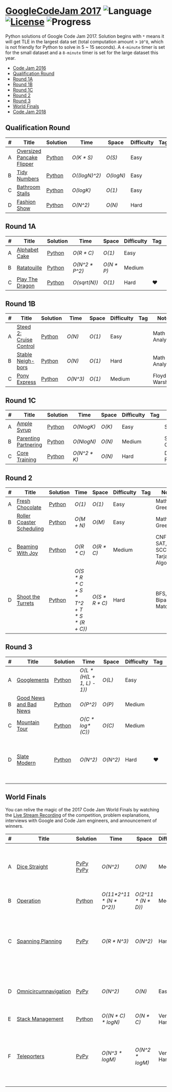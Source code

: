 # [GoogleCodeJam 2017](https://codingcompetitions.withgoogle.com/codejam/archive/2017) ![Language](https://img.shields.io/badge/language-Python-orange.svg) [![License](https://img.shields.io/badge/license-MIT-blue.svg)](./LICENSE.md) ![Progress](https://img.shields.io/badge/progress-27%20%2F%2027-ff69b4.svg)

Python solutions of Google Code Jam 2017. Solution begins with `*` means it will get TLE in the largest data set (total computation amount > `10^8`, which is not friendly for Python to solve in 5 ~ 15 seconds). A `4-minute` timer is set for the small dataset and a `8-minute` timer is set for the large dataset this year.

* [Code Jam 2016](https://github.com/kamyu104/GoogleCodeJam-2016)
* [Qualification Round](https://github.com/kamyu104/GoogleCodeJam-2017#qualification-round)
* [Round 1A](https://github.com/kamyu104/GoogleCodeJam-2017#round-1a)
* [Round 1B](https://github.com/kamyu104/GoogleCodeJam-2017#round-1b)
* [Round 1C](https://github.com/kamyu104/GoogleCodeJam-2017#round-1c)
* [Round 2](https://github.com/kamyu104/GoogleCodeJam-2017#round-2)
* [Round 3](https://github.com/kamyu104/GoogleCodeJam-2017#round-3)
* [World Finals](https://github.com/kamyu104/GoogleCodeJam-2017#world-finals)
* [Code Jam 2018](https://github.com/kamyu104/GoogleCodeJam-2018)

## Qualification Round
| # | Title | Solution | Time | Space | Difficulty | Tag | Note |
|---| ----- | -------- | ---- | ----- | ---------- | --- | ---- |
|A| [Oversized Pancake Flipper](https://code.google.com/codejam/contest/3264486/dashboard#s=p0)| [Python](./Qualification%20Round/pancake-flipper.py)| _O(K * S)_ | _O(S)_ | Easy | | Greedy |
|B| [Tidy Numbers](https://code.google.com/codejam/contest/3264486/dashboard#s=p1)| [Python](./Qualification%20Round/tidy-numbers.py)| _O((logN)^2)_ | _O(logN)_ | Easy | | Math Analysis |
|C| [Bathroom Stalls](https://code.google.com/codejam/contest/3264486/dashboard#s=p2)| [Python](./Qualification%20Round/bathroom-stalls.py)| _O(logK)_ | _O(1)_ | Easy | | BST |
|D| [Fashion Show](https://code.google.com/codejam/contest/3264486/dashboard#s=p3)| [Python](./Qualification%20Round/fashion-show.py)| _O(N^2)_ | _O(N)_ | Hard | | Greedy |

## Round 1A
| # | Title | Solution | Time | Space | Difficulty | Tag | Note |
|---| ----- | -------- | ---- | ----- | ---------- | --- | ---- |
|A| [Alphabet Cake](https://code.google.com/codejam/contest/5304486/dashboard#s=p0)| [Python](./Round%201A/alphabet-cake.py)| _O(R * C)_ | _O(1)_ | Easy | | Greedy |
|B| [Ratatouille](https://code.google.com/codejam/contest/5304486/dashboard#s=p1)| [Python](./Round%201A/ratatouille.py)| _O(N^2 * P^2)_ | _O(N * P)_ | Medium | | Greedy |
|C| [Play The Dragon](https://code.google.com/codejam/contest/5304486/dashboard#s=p2)| [Python](./Round%201A/play-the-dragon.py)| _O(sqrt(N))_ | _O(1)_ | Hard | ❤️ | Math Analysis |

## Round 1B
| # | Title | Solution | Time | Space | Difficulty | Tag | Note |
|---| ----- | -------- | ---- | ----- | ---------- | --- | ---- |
|A| [Steed 2: Cruise Control](https://code.google.com/codejam/contest/8294486/dashboard#s=p0)| [Python](./Round%201B/cruise-control.py)| _O(N)_ | _O(1)_ | Easy | | Math Analysis |
|B| [Stable Neigh-bors](https://code.google.com/codejam/contest/8294486/dashboard#s=p1)| [Python](./Round%201B/stable-neighbors.py)| _O(N)_ | _O(1)_ | Hard | | Math Analysis |
|C| [Pony Express](https://code.google.com/codejam/contest/8294486/dashboard#s=p2)| [Python](./Round%201B/pony-express.py)| _O(N^3)_ | _O(1)_ | Medium | | Floyd-Warshall |

## Round 1C
| # | Title | Solution | Time | Space | Difficulty | Tag | Note |
|---| ----- | -------- | ---- | ----- | ---------- | --- | ---- |
|A| [Ample Syrup](https://code.google.com/codejam/contest/3274486/dashboard#s=p0)| [Python](./Round%201C/ample-syrup.py)| _O(NlogK)_ | _O(K)_ | Easy | | Sort, Heap |
|B| [Parenting Partnering](https://code.google.com/codejam/contest/3274486/dashboard#s=p1)| [Python](./Round%201C/parenting-partnering.py)| _O(NlogN)_ | _O(N)_ | Medium | | Sort, Greedy |
|C| [Core Training](https://code.google.com/codejam/contest/3274486/dashboard#s=p2)| [Python](./Round%201C/core-training.py)| _O(N^2 * K)_ | _O(N)_ | Hard | | DP, Probability|

## Round 2
| # | Title | Solution | Time | Space | Difficulty | Tag | Note |
|---| ----- | -------- | ---- | ----- | ---------- | --- | ---- |
|A| [Fresh Chocolate](https://codingcompetitions.withgoogle.com/codejam/round/0000000000201900/00000000002017f4)| [Python](./Round%202/fresh_chocolate.py) | _O(1)_ | _O(1)_ | Easy | | Math, Greedy |
|B| [Roller Coaster Scheduling](https://codingcompetitions.withgoogle.com/codejam/round/0000000000201900/0000000000201845)| [Python](./Round%202/roller_coaster_scheduling.py) | _O(M + N)_ | _O(M)_ | Easy | | Math, Greedy |
|C| [Beaming With Joy](https://codingcompetitions.withgoogle.com/codejam/round/0000000000201900/0000000000201876)| [Python](./Round%202/beaming_with_joy.py) | _O(R * C)_ | _O(R * C)_ | Medium | | CNF, 2-SAT, SCC, Tarjan's Algorithm |
|D| [Shoot the Turrets](https://codingcompetitions.withgoogle.com/codejam/round/0000000000201900/0000000000201901)| [Python](./Round%202/shoot_the_turrets.py) | _O(S * R * C + S * T^2 + T * S * (R + C))_ | _O(S * R * C)_ | Hard | | BFS, Bipartite Matching |

## Round 3
| # | Title | Solution | Time | Space | Difficulty | Tag | Note |
|---| ----- | -------- | ---- | ----- | ---------- | --- | ---- |
|A| [Googlements](https://codingcompetitions.withgoogle.com/codejam/round/0000000000201902/00000000002017f6)| [Python](./Round%203/googlements.py) | _O(L * (H(L + 1, L) - 1))_ | _O(L)_  | Easy | | Math, Backtracking, Pruning |
|B| [Good News and Bad News](https://codingcompetitions.withgoogle.com/codejam/round/0000000000201902/0000000000201846)|[Python](./Round%203/good_news_and_bad_news.py) | _O(P^2)_ | _O(P)_ | Medium | | Graph, DFS, Spanning Tree |
|C| [Mountain Tour](https://codingcompetitions.withgoogle.com/codejam/round/0000000000201902/0000000000201877)| [Python](./Round%203/mountain_tour.py) | _O(C * log*(C))_ | _O(C)_ | Medium | | Union Find, Greedy |
|D| [Slate Modern](https://codingcompetitions.withgoogle.com/codejam/round/0000000000201902/0000000000201903)| [Python](./Round%203/slate_modern.py) | _O(N^2)_ | _O(N^2)_ | Hard | ❤️ | Manhattan Distance, Coordinate Compression, DP, Arithmetic Progression |

## World Finals
You can relive the magic of the 2017 Code Jam World Finals by watching the [Live Stream Recording](https://www.youtube.com/watch?v=Pq-wdw9TRoI) of the competition, problem explanations, interviews with Google and Code Jam engineers, and announcement of winners.

| # | Title | Solution | Time | Space | Difficulty | Tag | Note |
|---| ----- | -------- | ---- | ----- | ---------- | --- | ---- |
|A| [Dice Straight](https://codingcompetitions.withgoogle.com/codejam/round/0000000000201909/00000000002017fc)| [PyPy](./World%20Finals/dice_straight.py) [PyPy](./World%20Finals/dice_straight2.py) | _O(N^2)_ | _O(N)_ | Medium | | Sliding Window, Bipartite Matching, Ford-Fulkerson Algorithm |
|B| [Operation](https://codingcompetitions.withgoogle.com/codejam/round/0000000000201909/000000000020184a)| [Python](./World%20Finals/operation.py) | _O(11*2^11 * (N * D^2))_ | _O(2^11 * (N * D))_ | Medium | | Grouping, Greedy, DP |
|C| [Spanning Planning](https://codingcompetitions.withgoogle.com/codejam/round/0000000000201909/000000000020187a)| [PyPy](./World%20Finals/spanning_planning.py) | _O(R * N^3)_ | _O(N^2)_ | Hard | | Cycle, Spanning Tree, Kirchhoff Matrix Tree Theorem, Determinant, Gaussian Elimination |
|D| [Omnicircumnavigation](https://codingcompetitions.withgoogle.com/codejam/round/0000000000201909/000000000020190a)| [PyPy](./World%20Finals/omnicircumnavigation.py) | _O(N^2)_ | _O(N)_ | Easy | ❤️ | Geometry, Plane, Vector, Inner Product, Outer Product |
|E| [Stack Management](https://codingcompetitions.withgoogle.com/codejam/round/0000000000201909/00000000002017fd)| [Python](./World%20Finals/stack_management.py) | _O((N * C) * logN)_ | _O(N * C)_ | Very Hard | ❤️ | Preprocess, Stack, DFS |
|F| [Teleporters](https://codingcompetitions.withgoogle.com/codejam/round/0000000000201909/000000000020184b)| [PyPy](./World%20Finals/teleporters.py) | _O(N^3 * logM)_  | _O(N^2 * logM)_ | Very Hard | ❤️ | Geometry, Binary Search, Distance Matrix, Power of 2, Precompute, Iterated Squaring |
